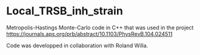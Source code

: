 # Local_TRSB_inh_strain

Metropolis-Hastings Monte-Carlo code in C++ that was used in the project https://journals.aps.org/prb/abstract/10.1103/PhysRevB.104.024511 


Code was developped in collaboration with Roland Willa.
